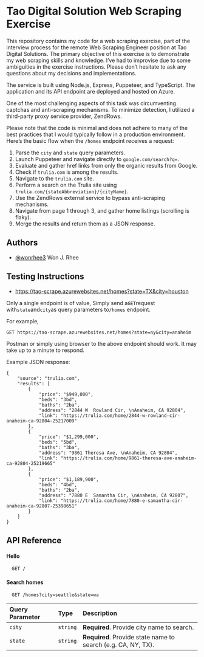 # Tao Digital Solution Web Scraping Exercise

This repository contains my code for a web scraping exercise, part of the interview process for the remote Web Scraping Engineer position at Tao Digital Solutions. The primary objective of this exercise is to demonstrate my web scraping skills and knowledge. I’ve had to improvise due to some ambiguities in the exercise instructions. Please don’t hesitate to ask any questions about my decisions and implementations.

The service is built using Node.js, Express, Puppeteer, and TypeScript. The application and its API endpoint are deployed and hosted on Azure.

One of the most challenging aspects of this task was circumventing captchas and anti-scraping mechanisms. To minimize detection, I utilized a third-party proxy service provider, ZendRows.

Please note that the code is minimal and does not adhere to many of the best practices that I would typically follow in a production environment. Here’s the basic flow when the `/homes` endpoint receives a request:

1.  Parse the `city` and `state` query parameters.
2.  Launch Puppeteer and navigate directly to `google.com/search?q=`.
3.  Evaluate and gather href links from only the organic results from Google.
4.  Check if `trulia.com` is among the results.
5.  Navigate to the `trulia.com` site.
6.  Perform a search on the Trulia site using `trulia.com/{stateAbbreviation}/{cityName}`.
7.  Use the ZendRows external service to bypass anti-scraping mechanisms.
8.  Navigate from page 1 through 3, and gather home listings (scrolling is flaky).
9.  Merge the results and return them as a JSON response.

## Authors

- [@wonrhee3](https://www.github.com/wonrhee3) Won J. Rhee

## Testing Instructions

- https://tao-scrape.azurewebsites.net/homes?state=TX&city=houston

Only a single endpoint is of value, Simply send a`GET`request with`state`and`city`as query parameters to`/homes` endpoint.

For example,

```
GET https://tao-scrape.azurewebsites.net/homes?state=ny&city=anaheim
```

Postman or simply using browser to the above endpoint should work. It may take up to a minute to respond.

Example JSON response:

```
{
    "source": "trulia.com",
    "results": [
        {
            "price": "$949,000",
            "beds": "3bd",
            "baths": "2ba",
            "address": "2844 W  Rowland Cir, \nAnaheim, CA 92804",
            "link": "https://trulia.com/home/2844-w-rowland-cir-anaheim-ca-92804-25217009"
        },
        {
            "price": "$1,299,000",
            "beds": "5bd",
            "baths": "3ba",
            "address": "9861 Theresa Ave, \nAnaheim, CA 92804",
            "link": "https://trulia.com/home/9861-theresa-ave-anaheim-ca-92804-25219665"
        },
        {
            "price": "$1,189,900",
            "beds": "4bd",
            "baths": "2ba",
            "address": "7880 E  Samantha Cir, \nAnaheim, CA 92807",
            "link": "https://trulia.com/home/7880-e-samantha-cir-anaheim-ca-92807-25398651"
        }
    ]
}
```

## API Reference

#### Hello

```http
  GET /
```

#### Search homes

```http
  GET /homes?city=seattle&state=wa
```

| Query Parameter | Type     | Description                                                   |
| :-------------- | :------- | :------------------------------------------------------------ |
| `city`          | `string` | **Required**. Provide city name to search.                    |
| `state`         | `string` | **Required**. Provide state name to search (e.g. CA, NY, TX). |
